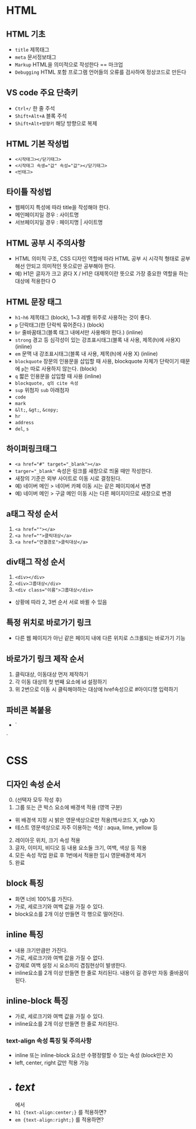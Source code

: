 # HTML
## HTML 기초
* `title` 제목태그
* `meta` 문서정보태그
* `Markup` HTML을 의미적으로 작성한다 == 마크업
* `Debugging` HTML 포함 프로그램 언어들의 오류를 검사하여 정상코드로 만든다
## VS code 주요 단축키
* `Ctrl+/` 한 줄 주석
* `Shift+Alt+A` 블록 주석
* `Shift+Alt+방향키` 해당 방향으로 복제
## HTML 기본 작성법
* `<시작태그></닫기태그>`
* `<시작태그 속생="값" 속성="값"></닫기태그>`
* `<빈태그>`
## 타이틀 작성법
* 웹페이지 특성에 따라 title을 작성해야 한다.
* 메인페이지일 경우 : 사이트명
* 서브페이지일 경우 : 페이지명 | 사이트명
## HTML 공부 시 주의사항
* HTML 의미적 구조, CSS 디자인 역할에 따라 HTML 공부 시 시각적 형태로 공부해선 안되고 의미적인 뜻으로만 공부해야 한다.
* 예) H1은 글자가 크고 굵다 X / H1은 대제목이란 뜻으로 가장 중요한 역할을 하는 대상에 적용한다 O
## HTML 문장 태그
* `h1~h6` 제목태그 (block), 1~3 레벨 위주로 사용하는 것이 좋다.
* `p` 단락태그(한 단락씩 묶어준다.) (block)
* `br` 줄바꿈태그(블록 태그 내에서만 사용해야 한다.) (inline)
* `strong` 경고 등 심각성이 있는 강조표시태그(블록 내 사용, 제목(h)에 사용X) (inline)
* `em` 문맥 내 강조표시태그(블록 내 사용, 제목(h)에 사용 X) (inline)
* `blockquote` 장문의 인용문을 삽입할 때 사용, blockquote 자체가 단락이기 때문에 `p`는 따로 사용하지 않는다. (block)
* `q` 짧은 인용문을 삽입할 때 사용 (inline)
* `blockquote, q의 cite 속성` 
* `sup` 위첨자 `sub` 아래첨자
* `code`
* `mark`
* `&lt;`, `&gt;`, `&copy;`
* `hr`
* `address`
* `del`, `s`
## 하이퍼링크태그 <a>
* `<a href="#" target="_blank"></a>`
* `targer="_blank"` 속성은 링크를 새창으로 띄울 때만 작성한다.
* 새창의 기준은 외부 사이트로 이동 시로 결정된다.
* 예) 네이버 메인 > 네이버 카페 이동 시는 같은 페이지에서 변경
* 예) 네이버 메인 > 구글 메인 이동 시는 다른 페이지이므로 새창으로 변경
## a태그 작성 순서
1. `<a href=""></a>`
2. `<a href="">클릭대상</a>`
3. `<a href="연결경로">클릭대상</a>`
## div태그 작성 순서
1. `<div></div>`
2. `<div>그룹대상</div>`
3. `<div class="이름">그룹대상</div>`
* 상황에 따라 2, 3번 순서 서로 바뀔 수 있음
## 특정 위치로 바로가기 링크
* 다른 웹 페이지가 아닌 같은 페이지 내에 다른 위치로 스크롤되는 바로가기 기능
## 바로가기 링크 제작 순서
1. 클릭대상, 이동대상 먼저 제작하기
2. 각 이동 대상의 첫 번째 요소에 id 설정하기
3. 위 2번으로 이동 시 클릭해야하는 대상에 href속성으로 #아이디명 입력하기
## 파비콘 복붙용
* `<link rel="shortcut icon" href="이미지 저장경로" type="image/x-icon">
<link rel="icon" href="이미지 저장경로" type="image/x-icon">`

# CSS
## 디자인 속성 순서
0. (선택자 모두 작성 후)
1. 그룹 또는 큰 박스 요소에 배경색 적용 (영역 구분)
* 위 배경색 지정 시 밝은 영문색상으로만 적용(헥사코드 X, rgb X)
* 테스트 영문색상으로 자주 이용하는 색상 : aqua, lime, yellow 등
2. 레이아웃 위치, 크기 속성 적용
3. 글자, 이미지, 비디오 등 내용 요소들 크기, 여백, 색상 등 적용
4. 모든 속성 작업 완료 후 1번에서 적용한 임시 영문배경색 제거
5. 완료

## block 특징
* 화면 너비 100%를 가진다.
* 가로, 세로크기와 여백 값을 가질 수 있다.
* block요소를 2개 이상 만들면 각 행으로 떨어진다.
## inline 특징
* 내용 크기만큼만 가진다.
* 가로, 세로크기와 여백 값을 가질 수 없다.
* 강제로 여백 설정 시 요소끼리 겹침현상이 발생한다.
* inline요소를 2개 이상 만들면 한 줄로 처리된다. 내용이 길 경우만 자동 줄바꿈이 된다.
## inline-block 특징
* 가로, 세로크기와 여백 값을 가질 수 있다.
* inline요소를 2개 이상 만들면 한 줄로 처리된다.
### text-align 속성 특징 및 주의사항
* inline 또는 inline-block 요소만 수평정렬할 수 있는 속성 (block만은 X)
* left, center, right 값만 적용 가능
* <h1><em>text</em></h1> 에서
* `h1 {text-align:center;}` 를 적용하면?
* `em {text-align:right;}` 를 적용하면?